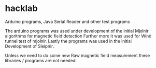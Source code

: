 hacklab
=======

Arduino programs, Java Serial Reader and other test programs

The arduino programs was used under development of the initial Mjolnir algorithms for magnetic field detection
Further more It was used for Wind tunnel test of mjolnir.
Lastly the programs was used in the initial Development of Sleipnir.

Unless we need to do some new Raw magnetic field measurement these libraries / programs are not needed.
